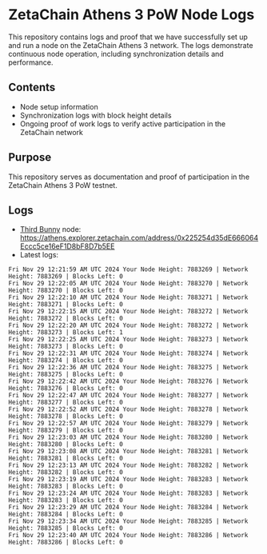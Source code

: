 # ZetaChain Athens 3 PoW Node Logs
This repository contains logs and proof that we have successfully set up and run a node on the ZetaChain Athens 3 network. The logs demonstrate continuous node operation, including synchronization details and performance.

## Contents
- Node setup information
- Synchronization logs with block height details
- Ongoing proof of work logs to verify active participation in the ZetaChain network

## Purpose
This repository serves as documentation and proof of participation in the ZetaChain Athens 3 PoW testnet.

## Logs

- [Third Bunny](https://thirdbunny.xyz/) node: https://athens.explorer.zetachain.com/address/0x225254d35dE666064Eccc5ce16eF1D8bF8D7b5EE
- Latest logs:
```
Fri Nov 29 12:21:59 AM UTC 2024 Your Node Height: 7883269 | Network Height: 7883269 | Blocks Left: 0
Fri Nov 29 12:22:05 AM UTC 2024 Your Node Height: 7883270 | Network Height: 7883270 | Blocks Left: 0
Fri Nov 29 12:22:10 AM UTC 2024 Your Node Height: 7883271 | Network Height: 7883271 | Blocks Left: 0
Fri Nov 29 12:22:15 AM UTC 2024 Your Node Height: 7883272 | Network Height: 7883272 | Blocks Left: 0
Fri Nov 29 12:22:20 AM UTC 2024 Your Node Height: 7883272 | Network Height: 7883273 | Blocks Left: 1
Fri Nov 29 12:22:25 AM UTC 2024 Your Node Height: 7883273 | Network Height: 7883273 | Blocks Left: 0
Fri Nov 29 12:22:31 AM UTC 2024 Your Node Height: 7883274 | Network Height: 7883274 | Blocks Left: 0
Fri Nov 29 12:22:36 AM UTC 2024 Your Node Height: 7883275 | Network Height: 7883275 | Blocks Left: 0
Fri Nov 29 12:22:42 AM UTC 2024 Your Node Height: 7883276 | Network Height: 7883276 | Blocks Left: 0
Fri Nov 29 12:22:47 AM UTC 2024 Your Node Height: 7883277 | Network Height: 7883277 | Blocks Left: 0
Fri Nov 29 12:22:52 AM UTC 2024 Your Node Height: 7883278 | Network Height: 7883278 | Blocks Left: 0
Fri Nov 29 12:22:57 AM UTC 2024 Your Node Height: 7883279 | Network Height: 7883279 | Blocks Left: 0
Fri Nov 29 12:23:03 AM UTC 2024 Your Node Height: 7883280 | Network Height: 7883280 | Blocks Left: 0
Fri Nov 29 12:23:08 AM UTC 2024 Your Node Height: 7883281 | Network Height: 7883281 | Blocks Left: 0
Fri Nov 29 12:23:13 AM UTC 2024 Your Node Height: 7883282 | Network Height: 7883282 | Blocks Left: 0
Fri Nov 29 12:23:19 AM UTC 2024 Your Node Height: 7883283 | Network Height: 7883283 | Blocks Left: 0
Fri Nov 29 12:23:24 AM UTC 2024 Your Node Height: 7883283 | Network Height: 7883283 | Blocks Left: 0
Fri Nov 29 12:23:29 AM UTC 2024 Your Node Height: 7883284 | Network Height: 7883284 | Blocks Left: 0
Fri Nov 29 12:23:34 AM UTC 2024 Your Node Height: 7883285 | Network Height: 7883285 | Blocks Left: 0
Fri Nov 29 12:23:40 AM UTC 2024 Your Node Height: 7883286 | Network Height: 7883286 | Blocks Left: 0
```
